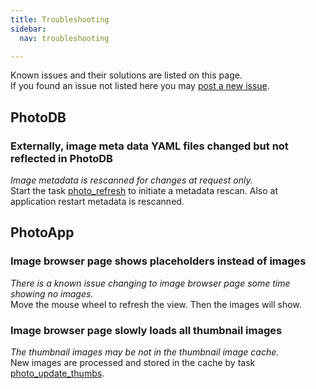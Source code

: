 ```yaml
---
title: Troubleshooting
sidebar:
  nav: troubleshooting

---
```


Known issues and their solutions are listed on this page.  
If you found an issue not listed here you may [post a new issue](https://github.com/Nature40/audiodb/issues).

## PhotoDB

### Externally, image meta data YAML files changed but not reflected in PhotoDB

*Image metadata is rescanned for changes at request only.*  
Start the task [photo_refresh](/photodb_documentation/usage/tasks.html) to initiate a metadata rescan. Also at application restart metadata is rescanned.

## PhotoApp

### Image browser page shows placeholders instead of images

*There is a known issue changing to image browser page some time showing no images.*  
Move the mouse wheel to refresh the view. Then the images will show.

### Image browser page slowly loads all thumbnail images

*The thumbnail images may be not in the thumbnail image cache.*  
New images are processed and stored in the cache by task [photo_update_thumbs](/photodb_documentation/usage/tasks/.html).
